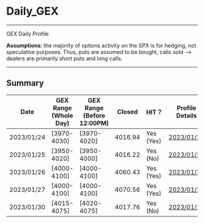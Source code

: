 # Daily_GEX


*** 
GEX Daily Profile 

**Assumptions**: the majority of options activity on the SPX is for hedging, not speculative purposes. Thus, puts are assumed to be bought, calls sold --> dealers are primarily short puts and long calls.


*** 

## Summary

| Date | GEX Range (Whole Day) | GEX Range (Before 12:00PM) | Closed | HIT？| Profile Details |
|---|---|---|---|---|---|
| 2023/01/24 | [3970-4030] | [3970-4020] | 4016.94 | Yes (Yes) | <a href="https://fengqifang.github.io/Daily_GEX/0124_GEX.html" title="2023/01/24">2023/01/24</a> |
| 2023/01/25 | [3950-4020] | [3950-4000] | 4016.22 | Yes (No)  | <a href="https://fengqifang.github.io/Daily_GEX/0125_GEX.html" title="2023/01/24">2023/01/25</a>|
| 2023/01/26 | [4000-4100] | [4000-4100] | 4060.43 | Yes (Yes) | <a href="https://fengqifang.github.io/Daily_GEX/0126_GEX.html" title="2023/01/24">2023/01/26</a> |
| 2023/01/27 | [4000-4100] | [4000-4100] | 4070.56 | Yes (Yes) | <a href="https://fengqifang.github.io/Daily_GEX/0127_GEX.html" title="2023/01/24">2023/01/27</a> |
| 2023/01/30 | [4015-4075] | [4020-4075] | 4017.76 | Yes (No) | <a href="https://fengqifang.github.io/Daily_GEX/0130_GEX.html" title="2023/01/24">2023/01/27</a> |

